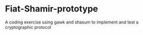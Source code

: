 # Fiat-Shamir-prototype
A coding exercise using gawk and shasum to implement and test a cryptographic protocol
